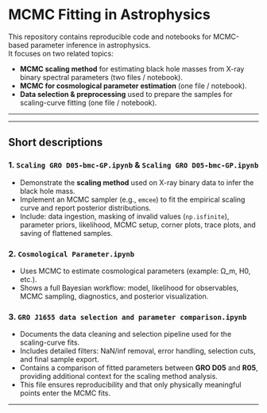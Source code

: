 # MCMC Fitting in Astrophysics

This repository contains reproducible code and notebooks for MCMC-based parameter inference in astrophysics.  
It focuses on two related topics:

- **MCMC scaling method** for estimating black hole masses from X-ray binary spectral parameters (two files / notebook).
- **MCMC for cosmological parameter estimation** (one file / notebook).
- **Data selection & preprocessing** used to prepare the samples for scaling-curve fitting (one file / notebook).

---

---

## Short descriptions

### 1. `Scaling GRO D05-bmc-GP.ipynb` & `Scaling GRO D05-bmc-GP.ipynb`
- Demonstrate the **scaling method** used on X-ray binary data to infer the black hole mass.
- Implement an MCMC sampler (e.g., `emcee`) to fit the empirical scaling curve and report posterior distributions.
- Include: data ingestion, masking of invalid values (`np.isfinite`), parameter priors, likelihood, MCMC setup, corner plots, trace plots, and saving of flattened samples.

### 2. `Cosmological Parameter.ipynb`
- Uses MCMC to estimate cosmological parameters (example: Ω_m, H0, etc.).
- Shows a full Bayesian workflow: model, likelihood for observables, MCMC sampling, diagnostics, and posterior visualization.

### 3. `GRO J1655 data selection and parameter comparison.ipynb`
- Documents the data cleaning and selection pipeline used for the scaling-curve fits.
- Includes detailed filters: NaN/inf removal, error handling, selection cuts, and final sample export.
- Contains a comparison of fitted parameters between **GRO D05** and **R05**, providing additional context for the scaling method analysis.
- This file ensures reproducibility and that only physically meaningful points enter the MCMC fits.

---
